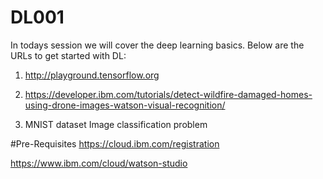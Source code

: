 # DL001

In todays session we will cover the deep learning basics. Below are the URLs to get started with DL:

1) http://playground.tensorflow.org 

2) https://developer.ibm.com/tutorials/detect-wildfire-damaged-homes-using-drone-images-watson-visual-recognition/

3) MNIST dataset Image classification problem


#Pre-Requisites
https://cloud.ibm.com/registration


https://www.ibm.com/cloud/watson-studio



